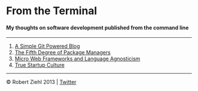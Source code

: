 # From the Terminal

#### My thoughts on software development published from the command line

* * *

1. [A Simple Git Powered Blog](https://github.com/rziehl/from_the_terminal/blob/master/posts/001_a_simple_git_powered_blog.md)
2. [The Fifth Degree of Package Managers](https://github.com/rziehl/from_the_terminal/blob/master/posts/002_the_fifth_degree_of_package_management.md)
3. [Micro Web Frameworks and Language Agnosticism](https://github.com/rziehl/from_the_terminal/blob/master/posts/003_micro_web_frameworks_and_language_agnosticism.md)
4. [True Startup Culture](https://github.com/rziehl/from_the_terminal/blob/master/posts/004_true_startup_culture.md)

* * *

© Robert Ziehl 2013 | [Twitter](https://twitter.com/robziehl)
